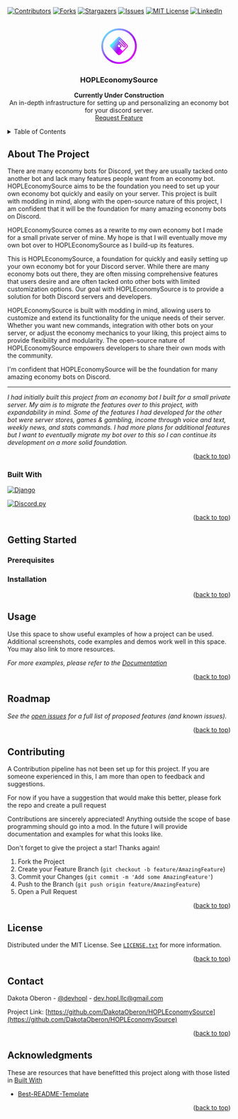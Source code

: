 <a name="readme-top"></a>
[![Contributors][contributors-shield]][contributors-url]
[![Forks][forks-shield]][forks-url]
[![Stargazers][stars-shield]][stars-url]
[![Issues][issues-shield]][issues-url]
[![MIT License][license-shield]][license-url]
[![LinkedIn][linkedin-shield]][linkedin-url]



<!-- PROJECT LOGO -->
<br />
<div align="center">
  <a href="https://github.com/DakotaOberon/HOPLEconomySource">
    <img src="logo.png" alt="Logo" width="80" height="80">
  </a>
  <h3 align="center">HOPLEconomySource</h3>
  <p align="center">
    <strong>Currently Under Construction</strong>
    <br />
    An in-depth infrastructure for setting up and personalizing an economy bot for your discord server.
    <br />
    <a href="https://github.com/DakotaOberon/HOPLEconomySource/issues">Request Feature</a>
  </p>
</div>

<!-- TABLE OF CONTENTS -->
<details>
  <summary>Table of Contents</summary>
  <ol>
    <li>
      <a href="#about-the-project">About The Project</a>
      <ul>
        <li><a href="#built-with">Built With</a></li>
      </ul>
    </li>
    <li>
      <a href="#getting-started">Getting Started</a>
      <ul>
        <li><a href="#prerequisites">Prerequisites</a></li>
        <li><a href="#installation">Installation</a></li>
      </ul>
    </li>
    <li><a href="#usage">Usage</a></li>
    <li><a href="#roadmap">Roadmap</a></li>
    <li><a href="#contributing">Contributing</a></li>
    <li><a href="#license">License</a></li>
    <li><a href="#contact">Contact</a></li>
    <li><a href="#acknowledgments">Acknowledgments</a></li>
  </ol>
</details>



<!-- ABOUT THE PROJECT -->
## About The Project

<!-- [![Product Name Screen Shot][product-screenshot]](https://example.com) -->

There are many economy bots for Discord, yet they are usually tacked onto another bot and lack many features people want from an economy bot. HOPLEconomySource aims to be the foundation you need to set up your own economy bot quickly and easily on your server. This project is built with modding in mind, along with the open-source nature of this project, I am confident that it will be the foundation for many amazing economy bots on Discord.

HOPLEconomySource comes as a rewrite to my own economy bot I made for a small private server of mine. My hope is that I will eventually move my own bot over to HOPLEconomySource as I build-up its features.

This is HOPLEconomySource, a foundation for quickly and easily setting up your own economy bot for your Discord server. While there are many economy bots out there, they are often missing comprehensive features that users desire and are often tacked onto other bots with limited customization options. Our goal with HOPLEconomySource is to provide a solution for both Discord servers and developers.

HOPLEconomySource is built with modding in mind, allowing users to customize and extend its functionality for the unique needs of their server. Whether you want new commands, integration with other bots on your server, or adjust the economy mechanics to your liking, this project aims to provide flexibility and modularity. The open-source nature of HOPLEconomySource empowers developers to share their own mods with the community.

I'm confident that HOPLEconomySource will be the foundation for many amazing economy bots on Discord.

---
*I had initially built this project from an economy bot I built for a small private server. My aim is to migrate the features over to this project, with expandability in mind. Some of the features I had developed for the other bot were server stores, games & gambling, income through voice and text, weekly news, and stats commands. I had more plans for additional features but I want to eventually migrate my bot over to this so I can continue its development on a more solid foundation.*

<p align="right">(<a href="#readme-top">back to top</a>)</p>

### Built With

[![Django][Django]][Django-url]

[![Discord.py][Discordpy]][Discordpy-url]

<p align="right">(<a href="#readme-top">back to top</a>)</p>



<!-- GETTING STARTED -->
## Getting Started

### Prerequisites

### Installation

<p align="right">(<a href="#readme-top">back to top</a>)</p>



<!-- USAGE EXAMPLES -->
## Usage

Use this space to show useful examples of how a project can be used. Additional screenshots, code examples and demos work well in this space. You may also link to more resources.

_For more examples, please refer to the [Documentation](https://example.com)_

<p align="right">(<a href="#readme-top">back to top</a>)</p>



<!-- ROADMAP -->
## Roadmap

*See the [open issues](https://github.com/DakotaOberon/HOPLEconomySource/issues) for a full list of proposed features (and known issues).*

<p align="right">(<a href="#readme-top">back to top</a>)</p>



<!-- CONTRIBUTING -->
## Contributing

A Contribution pipeline has not been set up for this project. If you are someone experienced in this, I am more than open to feedback and suggestions.

For now if you have a suggestion that would make this better, please fork the repo and create a pull request

Contributions are sincerely appreciated! Anything outside the scope of base programming should go into a mod. In the future I will provide documentation and examples for what this looks like.

Don't forget to give the project a star! Thanks again!

1. Fork the Project
2. Create your Feature Branch (`git checkout -b feature/AmazingFeature`)
3. Commit your Changes (`git commit -m 'Add some AmazingFeature'`)
4. Push to the Branch (`git push origin feature/AmazingFeature`)
5. Open a Pull Request

<p align="right">(<a href="#readme-top">back to top</a>)</p>

<!-- LICENSE -->
## License

Distributed under the MIT License. See [`LICENSE.txt`](https://github.com/DakotaOberon/HOPLEconomySource/blob/main/LICENSE) for more information.

<p align="right">(<a href="#readme-top">back to top</a>)</p>



<!-- CONTACT -->
## Contact

Dakota Oberon - [@devhopl](https://twitter.com/devhopl) - dev.hopl.llc@gmail.com

Project Link: [https://github.com/DakotaOberon/HOPLEconomySource](https://github.com/DakotaOberon/HOPLEconomySource)

<p align="right">(<a href="#readme-top">back to top</a>)</p>



<!-- ACKNOWLEDGMENTS -->
## Acknowledgments

These are resources that have benefitted this project along with those listed in <a href="#built-with">Built With</a>

* [Best-README-Template](https://github.com/othneildrew/Best-README-Template)

<p align="right">(<a href="#readme-top">back to top</a>)</p>



<!-- MARKDOWN LINKS & IMAGES -->
<!-- https://www.markdownguide.org/basic-syntax/#reference-style-links -->
[contributors-shield]: https://img.shields.io/github/contributors/DakotaOberon/HOPLEconomySource.svg?style=for-the-badge&color=00ffff
[contributors-url]: https://github.com/DakotaOberon/HOPLEconomySource/graphs/contributors
[forks-shield]: https://img.shields.io/github/forks/DakotaOberon/HOPLEconomySource.svg?style=for-the-badge&color=00ffff
[forks-url]: https://github.com/DakotaOberon/HOPLEconomySource/network/members
[stars-shield]: https://img.shields.io/github/stars/DakotaOberon/HOPLEconomySource.svg?style=for-the-badge&color=00ffff
[stars-url]: https://github.com/DakotaOberon/HOPLEconomySource/stargazers
[issues-shield]: https://img.shields.io/github/issues/DakotaOberon/HOPLEconomySource.svg?style=for-the-badge&color=00ffff
[issues-url]: https://github.com/DakotaOberon/HOPLEconomySource/issues
[license-shield]: https://img.shields.io/github/license/DakotaOberon/HOPLEconomySource.svg?style=for-the-badge&color=00ffff
[license-url]: https://github.com/DakotaOberon/HOPLEconomySource/blob/master/LICENSE.txt
[linkedin-shield]: https://img.shields.io/badge/-LinkedIn-black.svg?style=for-the-badge&logo=linkedin&colorB=555
[linkedin-url]: https://linkedin.com/in/dakotaoberon
[product-screenshot]: images/screenshot.png
[Django]: https://img.shields.io/badge/Django-092E20?style=for-the-badge&logo=django&logoColor=white
[Django-url]: https://www.djangoproject.com/
[Discordpy]: https://img.shields.io/badge/-Discord.py-5865F2?style=for-the-badge&logo=discord&logoColor=white
[Discordpy-url]: https://discordpy.readthedocs.io/